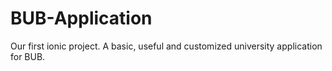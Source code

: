 # BUB-Application
Our first ionic project. A basic, useful and customized university application for BUB.
